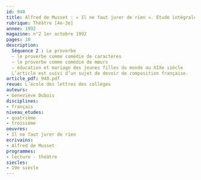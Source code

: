```yaml
---
id: 940
title: Alfred de Musset : « Il ne faut jurer de rien ». Étude intégrale  (2/3)
rubrique: Théâtre [4e-3e]
annee: 1992
magazine: n°2 1er octobre 1992
pages: 10
description: 
  Séquence 2 : Le proverbe
  – le proverbe comme comédie de caractères
  – le proverbe comme comédie de mœurs
  – éducation et mariage des jeunes filles du monde au XIXe siècle
  L’article est suivi d’un sujet de devoir de composition française.
article_pdf: 940.pdf
revue: L’école des lettres des collèges
auteurs:
- Geneviève Dubois
disciplines:
- français
niveau_etudes:
- quatrième
- troisième
oeuvres:
- Il ne faut jurer de rien
ecrivains:
- Alfred de Musset
programmes:
- lecture - théâtre
siecles:
- 19e siècle
---
```

